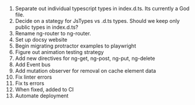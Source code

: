 1. Separate out individual typescript types in index.d.ts. Its currently a God file.
2. Decide on a stategy for JsTypes vs .d.ts types. Should we keep only public types in index.d.ts?
3. Rename ng-router to ng-router.
4. Set up docsy website
5. Begin migrating protractor examples to playwright
6. Figure out animation testing strategy
7. Add new directives for ng-get, ng-post, ng-put, ng-delete
8. Add Event bus
9. Add mutation observer for removal on cache element data
10. Fix linter errors
11. Fix ts errors
12. When fixed, added to CI
13. Automate deployment
